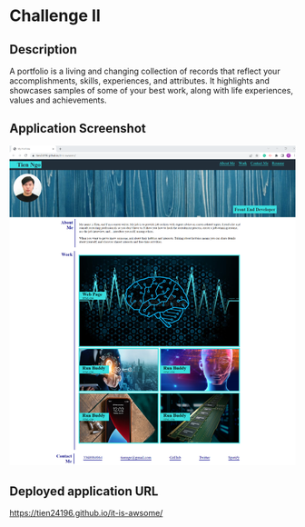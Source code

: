 # Challenge II

## Description
A portfolio is a living and changing collection of records that reflect your accomplishments, skills, experiences, and attributes. It highlights and showcases samples of some of your best work, along with life experiences, values and achievements. 

## Application Screenshot
![](assets/images/screenshot1.png)

## Deployed application URL
https://tien24196.github.io/it-is-awsome/
